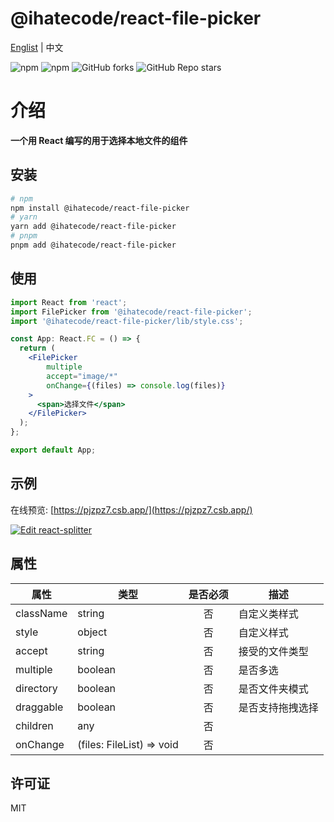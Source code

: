 # @ihatecode/react-file-picker

<a href="https://github.com/zctcode/react-file-picker/blob/main/README.md" target="_blank">Englist</a> | 中文

<p>
<img alt="npm" src="https://img.shields.io/npm/v/@ihatecode/react-file-picker?logo=npm&color=%234ac41c">
<img alt="npm" src="https://img.shields.io/npm/dm/@ihatecode/react-file-picker?logo=npm&color=%234ac41c">
<img alt="GitHub forks" src="https://img.shields.io/github/forks/zctcode/react-file-picker">
<img alt="GitHub Repo stars" src="https://img.shields.io/github/stars/zctcode/react-file-picker">
</p>

# 介绍
**一个用 React 编写的用于选择本地文件的组件**

## 安装
```bash
# npm
npm install @ihatecode/react-file-picker
# yarn
yarn add @ihatecode/react-file-picker
# pnpm
pnpm add @ihatecode/react-file-picker
```

## 使用

```jsx
import React from 'react';
import FilePicker from '@ihatecode/react-file-picker';
import '@ihatecode/react-file-picker/lib/style.css';

const App: React.FC = () => {
  return (
    <FilePicker
        multiple
        accept="image/*"
        onChange={(files) => console.log(files)}
    >
      <span>选择文件</span>
    </FilePicker>
  );
};

export default App;
```

## 示例
在线预览: [https://pjzpz7.csb.app/](https://pjzpz7.csb.app/)

[![Edit react-splitter](https://codesandbox.io/static/img/play-codesandbox.svg)](https://codesandbox.io/p/sandbox/pjzpz7)

## 属性
|属性|类型|是否必须|描述|
|-|-|:-:|-|
|className|string|否|自定义类样式|
|style|object|否|自定义样式|
|accept|string|否|接受的文件类型|
|multiple|boolean|否|是否多选|
|directory|boolean|否|是否文件夹模式|
|draggable|boolean|否|是否支持拖拽选择|
|children|any|否||
|onChange|(files: FileList) => void|否||

## 许可证
MIT